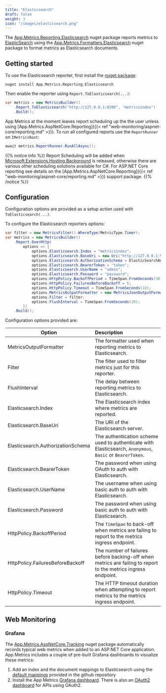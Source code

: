 ```yaml
---
title: "Elasticsearch"
draft: false
weight: 3
icon: "/images/elasticsearch.png"
---
```


The [App.Metrics.Reporting.Elasticsearch](https://www.nuget.org/packages/App.Metrics.Reporting.Elasticsearch/) nuget package reports metrics to [ElasticSearch](https://www.elastic.co/) using the [App.Metrics.Formatters.Elasticsearch](https://www.nuget.org/packages/App.Metrics.Formatters.Elasticsearch/) nuget package to format metrics as Elasticsearch documents.

## Getting started

<i class="fa fa-hand-o-right"></i> To use the Elasticsearch reporter, first install the [nuget package](https://www.nuget.org/packages/App.Metrics.Reporting.Elasticsearch/):

```console
nuget install App.Metrics.Reporting.Elasticsearch
```

<i class="fa fa-hand-o-right"></i> Then enable the reporter using `Report.ToElasticsearch(...)`:

```csharp
var metrics = new MetricsBuilder()
    .Report.ToElasticsearch("http://127.0.0.1:9200", "metricsindex")
    .Build();
```

<i class="fa fa-hand-o-right"></i> App Metrics at the moment leaves report scheduling up the the user unless using [App.Metrics.AspNetCore.Reporting]({{< ref "web-monitoring/aspnet-core/reporting.md" >}}). To run all configured reports use the `ReportRunner` on `IMetricsRoot`:

```csharp
await metrics.ReportRunner.RunAllAsync();
```

{{% notice info %}}
Report Scheduling will be added when [Microsoft.Extensions.Hosting.Background](https://github.com/aspnet/Hosting/blob/dev/src/Microsoft.Extensions.Hosting.Abstractions/BackgroundService.cs) is released, otherwise there are various other scheduling solutions available for C#. For ASP.NET Core reporting see details on the [App.Metrics.AspNetCore.Reporting]({{< ref "web-monitoring/aspnet-core/reporting.md" >}}) support package.
{{% /notice %}}

## Configuration

Configuration options are provided as a setup action used with `ToElasticsearch(...)`.

<i class="fa fa-hand-o-right"></i> To configure the Elasticsearch reporters options:

```csharp
var filter = new MetricsFilter().WhereType(MetricType.Timer);
var metrics = new MetricsBuilder()
    .Report.OverHttp(
        options => {
            options.Elasticsearch.Index = "metricsindex";
            options.Elasticsearch.BaseUri = new Uri("http://127.0.0.1:9200");
            options.Elasticsearch.AuthorizationSchema = ElasticSearchAuthorizationSchemes.Basic;
            options.Elasticsearch.BearerToken = "token";
            options.Elasticsearch.UserName = "admin";
            options.Elasticsearch.Password = "password";
            options.HttpPolicy.BackoffPeriod = TimeSpan.FromSeconds(30);
            options.HttpPolicy.FailuresBeforeBackoff = 5;
            options.HttpPolicy.Timeout = TimeSpan.FromSeconds(10);
            options.MetricsOutputFormatter = new MetricsJsonOutputFormatter();
            options.Filter = filter;
            options.FlushInterval = TimeSpan.FromSeconds(20);
        })
    .Build();
```

<i class="fa fa-hand-o-right"></i> Configuration options provided are:

|Option|Description|
|------|:--------|
|MetricsOutputFormatter|The formatter used when reporting metrics to Elasticsearch.
|Filter|The filter used to filter metrics just for this reporter.
|FlushInterval|The delay between reporting metrics to Elasticsearch.
|Elasticsearch.Index|The Elasticsearch index where metrics are reported.
|Elasticsearch.BaseUri|The URI of the Elasticsearch server.
|Elasticsearch.AuthorizationSchema|The authentication scheme used to authenticate with Elasticsearch, `Anonymous`, `Basic` or `BearerToken`.
|Elasticsearch.BearerToken|The password when using OAuth to auth with Elasticsearch.
|Elasticsearch.UserName|The username when using basic auth to auth with Elasticsearch.
|Elasticsearch.Password|The password when using basic auth to auth with Elasticsearch.
|HttpPolicy.BackoffPeriod|The `TimeSpan` to back-off when metrics are failing to report to the metrics ingress endpoint.
|HttpPolicy.FailuresBeforeBackoff|The number of failures before backing-off when metrics are failing to report to the metrics ingress endpoint.
|HttpPolicy.Timeout|The HTTP timeout duration when attempting to report metrics to the metrics ingress endpoint.

## Web Monitoring

### Grafana

The [App.Metrics.AspNetCore.Tracking](https://www.nuget.org/packages/App.Metrics.AspNetCore.Tracking/) nuget package automatically records typical web metrics when added to an ASP.NET Core application. App Metrics includes a couple of pre-built Grafana dashboards to visualize these metrics:

1. Add an index and the document mappings to Elasticsearch using the [default mappings](https://raw.githubusercontent.com/alhardy/AppMetrics.Extensions.Elasticsearch/master/visualization/App.Metrics.Sandbox-Elasticsearch-IndexAndMappingSetup.json) provided in the github repository
1. Install the App Metrics [Grafana dashboard](https://grafana.com/dashboards/2140). There is also an [OAuth2 dashboard](https://grafana.com/dashboards/2143) for APIs using OAuth2.